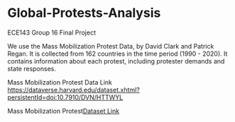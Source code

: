 # Global-Protests-Analysis

ECE143 Group 16 Final Project

We use the Mass Mobilization Protest Data, by David Clark and Patrick Regan. It is collected from 162 countries in the time period (1990 - 2020). It contains information about each protest, including protester demands and state responses. 

Mass Mobilization Protest Data Link https://dataverse.harvard.edu/dataset.xhtml?persistentId=doi:10.7910/DVN/HTTWYL

Mass Mobilization Protest[Dataset Link]("https://dataverse.harvard.edu/dataset.xhtml?persistentId=doi:10.7910/DVN/HTTWYL")
